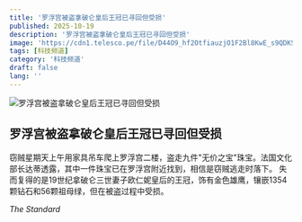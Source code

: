 ```yaml
---
title: '罗浮宫被盗拿破仑皇后王冠已寻回但受损'
published: 2025-10-19
description: '罗浮宫被盗拿破仑皇后王冠已寻回但受损'
image: 'https://cdn1.telesco.pe/file/D44O9_hf2OtfiauzjO1F2Bl8KwE_s9QDKSqKHXbzsCOBDxnAIQWg33NBNQPkm96GlN_u3kIniIZu-TLYpp7eaj8nX_fk4gAHLRd8FKUW4_5eF6xKSkuolEWJsnDXzXxwdCxLKyyakVqIJAXPNzAMExRHnFvqgri44fhP8lNH23Yckpw_pfQtthbJtASl3WSoYCNoCp7pPM0TdhJEhjjQMcYMMPqi1wwO3pYtk1-9yxKbCo6fsJjqUFJwN_TzG9IN1edZ7rWOU8mcdAD5zMaRxWIg5AXNFijjOc5dJvur-p4vMqEJKV-xSfJPmE7gACJklFtuq7togMVOZNKiuNTxwg.jpg'
tags: [科技频道]
category: '科技频道'
draft: false
lang: ''
---
```


![罗浮宫被盗拿破仑皇后王冠已寻回但受损](https://cdn1.telesco.pe/file/D44O9_hf2OtfiauzjO1F2Bl8KwE_s9QDKSqKHXbzsCOBDxnAIQWg33NBNQPkm96GlN_u3kIniIZu-TLYpp7eaj8nX_fk4gAHLRd8FKUW4_5eF6xKSkuolEWJsnDXzXxwdCxLKyyakVqIJAXPNzAMExRHnFvqgri44fhP8lNH23Yckpw_pfQtthbJtASl3WSoYCNoCp7pPM0TdhJEhjjQMcYMMPqi1wwO3pYtk1-9yxKbCo6fsJjqUFJwN_TzG9IN1edZ7rWOU8mcdAD5zMaRxWIg5AXNFijjOc5dJvur-p4vMqEJKV-xSfJPmE7gACJklFtuq7togMVOZNKiuNTxwg.jpg)

## 罗浮宫被盗拿破仑皇后王冠已寻回但受损

窃贼星期天上午用家具吊车爬上罗浮宫二楼，盗走九件"无价之宝"珠宝。法国文化部长达蒂透露，其中一件珠宝已在罗浮宫附近找到，相信是窃贼逃走时落下。
失而复得的是19世纪拿破仑三世妻子欧仁妮皇后的王冠，饰有金色雄鹰，镶嵌1354颗钻石和56颗祖母绿，但在被盗过程中受损。

*The Standard*

